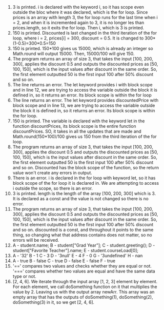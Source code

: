 1. 3 is printed. i is declared with the keyword i, so it has scope even outside the bloc where it was declared, which is the for loop. Since prices is an array with length 3, the for loop runs for the last time when i = 2, and when it is incremented again to 3, it is no longer les than prices.length, so it exits the for loop. Then i, which is 3 is printed.
2. 150 is printed. Discounted is last changed in the third iteration of the for loop, where i = 2, prices[i] = 300, discount = 0.5. It is changed to 300*(1-0.5)=300*0.5=150
3. 150 is printed. 150*100 gives us 15000, which is already an integer so Math.round will output 15000. Then, 15000/100 will give 150.
4. The program returns an array of size 3, that takes the input [100, 200, 300], applies the discount 0.5 and outputs the discounted prices as [50, 100, 150], which is the input values after discount in the same order. So, the first element outputted 50 is the first input 100 after 50% discount and so on.
5. The line returns an error. The let keyword provides i with block scope and in line 12, we are trying to access the variable outside the block it is defined in, so it returns an error. Its block scope is within the for loop
6. The line returns an error. The let keyword provides discountedPrice with block scope and in line 13, we are trying to access the variable outside the block it is defined in, so it returns an error. Its block scope is within the for loop.
7. 150 is printed. The variable is declared with the keyword let in the function discountPrices, its block scope is the entire function discountPrices. SO, it takes in all the updates that are made and Math.round(150*100)/100 gives us 150 from the third iteration of the for loop.
8. The program returns an array of size 3, that takes the input [100, 200, 300], applies the discount 0.5 and outputs the discounted prices as [50, 100, 150], which is the input values after discount in the same order. So, the first element outputted 50 is the first input 100 after 50% discount and so on. Discounted has the block scope of the function, so the return value won't create any errors in output.
9. There is an error. i is declared in the for loop with keyword let, so it has block scope of the for loop it is declared in. We are attempting to access i outside the scope, so there is an error.
10. 3 is printed. length is the length of the array [100, 200, 300] which is 3. It is declared as a const and the value is not changed so there is no error.
11. The program returns an array of size 3, that takes the input [100, 200, 300], applies the discount 0.5 and outputs the discounted prices as [50, 100, 150], which is the input values after discount in the same order. So, the first element outputted 50 is the first input 100 after 50% discount and so on. discounted is a const, and throughout it points to the same thing, so changing what that address contains does not matter, so no errors will be received.
12. A - student.name;
    B - student["Grad Year"];
    C - student.greeting();
    D - student["Favorite Teacher"].name;
    E - student.courseLoad[0];
13. A - '32'
    B - 1
    C - 3
    D - '3null'
    E - 4
    F - 0
    G - '3undefined'
    H - nan
14. A - true
    B - false
    C - true
    D - false
    E - false
    F - true
15. '==' compares two values and checks whether they are equal or not. '===' compares whether two values are equal and have the same data type or not.
17. [2, 4, 6]. We iterate through the input array [1, 2, 3] element by element. For each element, we call doSomething function on it that multiplies the value by 2. Leaving us with the output array newArr. This array was an empty array that has the outputs of doSomething(1), doSomething(2), doSomething(3) in it, so we get [2, 4, 6].
